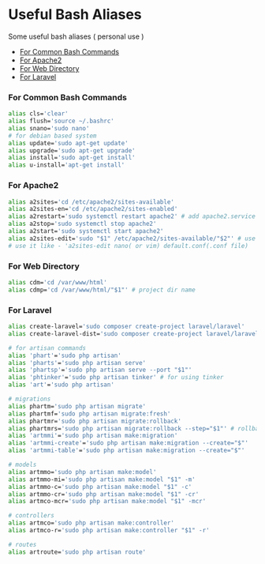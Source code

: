 # Useful Bash Aliases
Some useful bash aliases ( personal use )
  - [For Common Bash Commands](#for-common-bash-commands)
  - [For Apache2](#for-apache2)
  - [For Web Directory](#for-web-directory)
  - [For Laravel](#for-laravel)

### For Common Bash Commands

```bash
alias cls='clear'
alias flush='source ~/.bashrc'
alias snano='sudo nano'
# for debian based system
alias update='sudo apt-get update'
alias upgrade='sudo apt-get upgrade'
alias install='sudo apt-get install'
alias u-install='apt-get install'
```

### For Apache2
```bash
alias a2sites='cd /etc/apache2/sites-available'
alias a2sites-en='cd /etc/apache2/sites-enabled'
alias a2restart='sudo systemctl restart apache2' # add apache2.service instead of apache2 if it's not working
alias a2stop='sudo systemctl stop apache2'
alias a2start='sudo systemctl start apache2'
alias a2sites-edit='sudo "$1" /etc/apache2/sites-available/"$2"' # use 'set filename' first if it doesn't work directly
# use it like - 'a2sites-edit nano( or vim) default.conf(.conf file)
```

### For Web Directory
```bash
alias cdm='cd /var/www/html'
alias cdmp='cd /var/www/html/"$1"' # project dir name
```

### For Laravel
```bash
alias create-laravel='sudo composer create-project laravel/laravel'
alias create-laravel-dist='sudo composer create-project laravel/laravel --prefer-dist'

# for artisan commands
alias 'phart'='sudo php artisan'
alias 'pharts'='sudo php artisan serve'
alias 'phartsp'='sudo php artisan serve --port "$1"'
alias 'phtinker'='sudo php artisan tinker' # for using tinker
alias 'art'='sudo php artisan'

# migrations
alias phartm='sudo php artisan migrate'
alias phartmf='sudo php artisan migrate:fresh'
alias phartmr='sudo php artisan migrate:rollback'
alias phartmrs='sudo php artisan migrate:rollback --step="$1"' # rollback step
alias 'artmmi'='sudo php artisan make:migration'
alias 'artmmi-create'='sudo php artisan make:migration --create="$"'
alias 'artmmi-table'='sudo php artisan make:migration --create="$"'

# models
alias artmmo='sudo php artisan make:model'
alias artmmo-mi='sudo php artisan make:model "$1" -m'
alias artmmo-c='sudo php artisan make:model "$1" -c'
alias artmmo-cr='sudo php artisan make:model "$1" -cr'
alias artmco-mcr='sudo php artisan make:model "$1" -mcr'

# controllers
alias artmco='sudo php artisan make:controller'
alias artmco-r='sudo php artisan make:controller "$1" -r'

# routes
alias artroute='sudo php artisan route'
```
